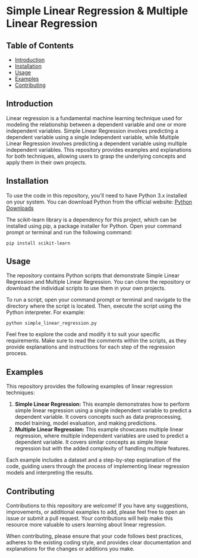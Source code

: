 <!DOCTYPE html>
<html lang="en">
<head>
  </head>
<body>
  <h1>Simple Linear Regression &amp; Multiple Linear Regression</h1>



  <h2>Table of Contents</h2>
  <ul>
    <li><a href="#introduction">Introduction</a></li>
    <li><a href="#installation">Installation</a></li>
    <li><a href="#usage">Usage</a></li>
    <li><a href="#examples">Examples</a></li>
    <li><a href="#contributing">Contributing</a></li>
  
  </ul>

  <h2 id="introduction">Introduction</h2>
  <p>Linear regression is a fundamental machine learning technique used for modeling the relationship between a dependent variable and one or more independent variables. Simple Linear Regression involves predicting a dependent variable using a single independent variable, while Multiple Linear Regression involves predicting a dependent variable using multiple independent variables. This repository provides examples and explanations for both techniques, allowing users to grasp the underlying concepts and apply them in their own projects.</p>

  <h2 id="installation">Installation</h2>
  <p>To use the code in this repository, you'll need to have Python 3.x installed on your system. You can download Python from the official website: <a href="https://www.python.org/downloads/">Python Downloads</a></p>

  <p>The scikit-learn library is a dependency for this project, which can be installed using pip, a package installer for Python. Open your command prompt or terminal and run the following command:</p>

  <pre><code>pip install scikit-learn</code></pre>

  <h2 id="usage">Usage</h2>
  <p>The repository contains Python scripts that demonstrate Simple Linear Regression and Multiple Linear Regression. You can clone the repository or download the individual scripts to use them in your own projects.</p>

  <p>To run a script, open your command prompt or terminal and navigate to the directory where the script is located. Then, execute the script using the Python interpreter. For example:</p>

  <pre><code>python simple_linear_regression.py</code></pre>

  <p>Feel free to explore the code and modify it to suit your specific requirements. Make sure to read the comments within the scripts, as they provide explanations and instructions for each step of the regression process.</p>

  <h2 id="examples">Examples</h2>
  <p>This repository provides the following examples of linear regression techniques:</p>
  <ol>
    <li><strong>Simple Linear Regression:</strong> This example demonstrates how to perform simple linear regression using a single independent variable to predict a dependent variable. It covers concepts such as data preprocessing, model training, model evaluation, and making predictions.</li>
    <li><strong>Multiple Linear Regression:</strong> This example showcases multiple linear regression, where multiple independent variables are used to predict a dependent variable. It covers similar concepts as simple linear regression but with the added complexity of handling multiple features.</li>
  </ol>

  <p>Each example includes a dataset and a step-by-step explanation of the code, guiding users through the process of implementing linear regression models and interpreting the results.</p>

  <h2 id="contributing">Contributing</h2>
  <p>Contributions to this repository are welcome! If you have any suggestions, improvements, or additional examples to add, please feel free to open an issue or submit a pull request. Your contributions will help make this resource more valuable to users learning about linear regression.</p>

  <p>When contributing, please ensure that your code follows best practices, adheres to the existing coding style, and provides clear documentation and explanations for the changes or additions you make.</p>

  
</body>
</html>

